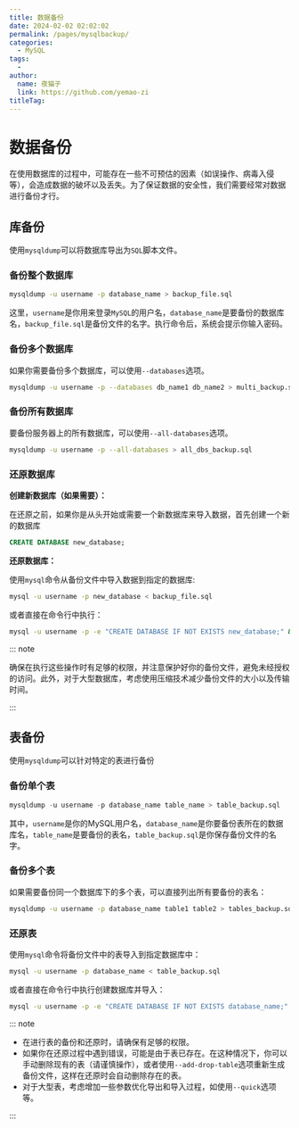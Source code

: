 ```yaml
---
title: 数据备份
date: 2024-02-02 02:02:02
permalink: /pages/mysqlbackup/
categories:
  - MySQL
tags:
  - 
author: 
  name: 夜猫子
  link: https://github.com/yemao-zi
titleTag: 
---
```


# 数据备份

在使用数据库的过程中，可能存在一些不可预估的因素（如误操作、病毒入侵等），会造成数据的破坏以及丢失。为了保证数据的安全性，我们需要经常对数据进行备份才行。

<!-- more -->

## 库备份

使用`mysqldump`可以将数据库导出为`SQL`脚本文件。

### 备份整个数据库

```bash
mysqldump -u username -p database_name > backup_file.sql
```

这里，`username`是你用来登录`MySQL`的用户名，`database_name`是要备份的数据库名，`backup_file.sql`是备份文件的名字。执行命令后，系统会提示你输入密码。

### 备份多个数据库

如果你需要备份多个数据库，可以使用`--databases`选项。

```bash
mysqldump -u username -p --databases db_name1 db_name2 > multi_backup.sql
```

### 备份所有数据库

要备份服务器上的所有数据库，可以使用`--all-databases`选项。

```bash
mysqldump -u username -p --all-databases > all_dbs_backup.sql
```

### 还原数据库

**创建新数据库（如果需要）：**

在还原之前，如果你是从头开始或需要一个新数据库来导入数据，首先创建一个新的数据库

```sql
CREATE DATABASE new_database;
```

**还原数据库：**

使用`mysql`命令从备份文件中导入数据到指定的数据库:

```bash
mysql -u username -p new_database < backup_file.sql
```

或者直接在命令行中执行：

```bash
mysql -u username -p -e "CREATE DATABASE IF NOT EXISTS new_database;" && mysql -u username -p new_database < backup_file.sql
```

::: note

确保在执行这些操作时有足够的权限，并注意保护好你的备份文件，避免未经授权的访问。此外，对于大型数据库，考虑使用压缩技术减少备份文件的大小以及传输时间。

:::

## 表备份

使用`mysqldump`可以针对特定的表进行备份

### 备份单个表

```sql
mysqldump -u username -p database_name table_name > table_backup.sql
```

其中，`username`是你的MySQL用户名，`database_name`是你要备份表所在的数据库名，`table_name`是要备份的表名，`table_backup.sql`是你保存备份文件的名字。

### 备份多个表

如果需要备份同一个数据库下的多个表，可以直接列出所有要备份的表名：

```bash
mysqldump -u username -p database_name table1 table2 > tables_backup.sql
```

### 还原表

使用`mysql`命令将备份文件中的表导入到指定数据库中：

```bash
mysql -u username -p database_name < table_backup.sql
```

或者直接在命令行中执行创建数据库并导入：

```bash
mysql -u username -p -e "CREATE DATABASE IF NOT EXISTS database_name;" && mysql -u username -p database_name < table_backup.sql
```

::: note

- 在进行表的备份和还原时，请确保有足够的权限。
- 如果你在还原过程中遇到错误，可能是由于表已存在。在这种情况下，你可以手动删除现有的表（请谨慎操作），或者使用`--add-drop-table`选项重新生成备份文件，这样在还原时会自动删除存在的表。
- 对于大型表，考虑增加一些参数优化导出和导入过程，如使用`--quick`选项等。

:::
